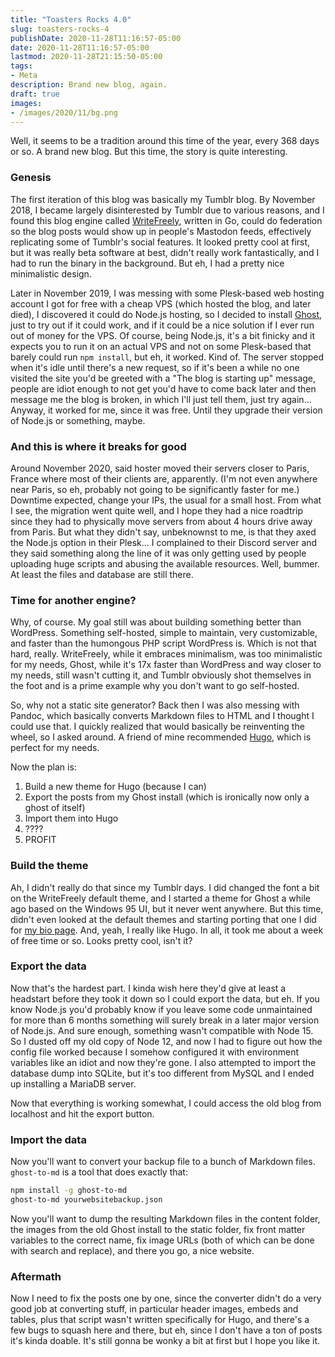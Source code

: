 ```yaml
---
title: "Toasters Rocks 4.0"
slug: toasters-rocks-4
publishDate: 2020-11-28T11:16:57-05:00
date: 2020-11-28T11:16:57-05:00
lastmod: 2020-11-28T21:15:50-05:00
tags: 
- Meta
description: Brand new blog, again.
draft: true
images:
- /images/2020/11/bg.png
---
```


Well, it seems to be a tradition around this time of the year, every 368 days or so. A brand new blog. But this time, the story is quite interesting.

### Genesis

The first iteration of this blog was basically my Tumblr blog. By November 2018, I became largely disinterested by Tumblr due to various reasons, and I found this blog engine called [WriteFreely](https://writefreely.org), written in Go, could do federation so the blog posts would show up in people's Mastodon feeds, effectively replicating some of Tumblr's social features. It looked pretty cool at first, but it was really beta software at best, didn't really work fantastically, and I had to run the binary in the background. But eh, I had a pretty nice minimalistic design.

Later in November 2019, I was messing with some Plesk-based web hosting account I got for free with a cheap VPS (which hosted the blog, and later died), I discovered it could do Node.js hosting, so I decided to install [Ghost](https://ghost.org), just to try out if it could work, and if it could be a nice solution if I ever run out of money for the VPS. Of course, being Node.js, it's a bit finicky and it expects you to run it on an actual VPS and not on some Plesk-based that barely could run `npm install`, but eh, it worked. Kind of. The server stopped when it's idle until there's a new request, so if it's been a while no one visited the site you'd be greeted with a "The blog is starting up" message, people are idiot enough to not get you'd have to come back later and then message me the blog is broken, in which I'll just tell them, just try again... Anyway, it worked for me, since it was free. Until they upgrade their version of Node.js or something, maybe.

### And this is where it breaks for good

Around November 2020, said hoster moved their servers closer to Paris, France where most of their clients are, apparently. (I'm not even anywhere near Paris, so eh, probably not going to be significantly faster for me.) Downtime expected, change your IPs, the usual for a small host. From what I see, the migration went quite well, and I hope they had a nice roadtrip since they had to physically move servers from about 4 hours drive away from Paris. But what they didn't say, unbeknownst to me, is that they axed the Node.js option in their Plesk... I complained to their Discord server and they said something along the line of it was only getting used by people uploading huge scripts and abusing the available resources. Well, bummer. At least the files and database are still there.

### Time for another engine?

Why, of course. My goal still was about building something better than WordPress. Something self-hosted, simple to maintain, very customizable, and faster than the humongous PHP script WordPress is. Which is not that hard, really. WriteFreely, while it embraces minimalism, was too minimalistic for my needs, Ghost, while it's 17x faster than WordPress and way closer to my needs, still wasn't cutting it, and Tumblr obviously shot themselves in the foot and is a prime example why you don't want to go self-hosted.

So, why not a static site generator? Back then I was also messing with Pandoc, which basically converts Markdown files to HTML and I thought I could use that. I quickly realized that would basically be reinventing the wheel, so I asked around. A friend of mine recommended [Hugo](https://gohugo.io), which is perfect for my needs.

Now the plan is:

1. Build a new theme for Hugo (because I can)
2. Export the posts from my Ghost install (which is ironically now only a ghost of itself)
3. Import them into Hugo
4. ????
5. PROFIT

### Build the theme

Ah, I didn't really do that since my Tumblr days. I did changed the font a bit on the WriteFreely default theme, and I started a theme for Ghost a while ago based on the Windows 95 UI, but it never went anywhere. But this time, didn't even looked at the default themes and starting porting that one I did for [my bio page](http://juju2143.ca). And, yeah, I really like Hugo. In all, it took me about a week of free time or so. Looks pretty cool, isn't it?

### Export the data

Now that's the hardest part. I kinda wish here they'd give at least a headstart before they took it down so I could export the data, but eh. If you know Node.js you'd probably know if you leave some code unmaintained for more than 6 months something will surely break in a later major version of Node.js. And sure enough, something wasn't compatible with Node 15. So I dusted off my old copy of Node 12, and now I had to figure out how the config file worked because I somehow configured it with environment variables like an idiot and now they're gone. I also attempted to import the database dump into SQLite, but it's too different from MySQL and I ended up installing a MariaDB server.

Now that everything is working somewhat, I could access the old blog from localhost and hit the export button.

### Import the data

Now you'll want to convert your backup file to a bunch of Markdown files. `ghost-to-md` is a tool that does exactly that:

```sh
npm install -g ghost-to-md
ghost-to-md yourwebsitebackup.json
```

Now you'll want to dump the resulting Markdown files in the content folder, the images from the old Ghost install to the static folder, fix front matter variables to the correct name, fix image URLs (both of which can be done with search and replace), and there you go, a nice website.

### Aftermath

Now I need to fix the posts one by one, since the converter didn't do a very good job at converting stuff, in particular header images, embeds and tables, plus that script wasn't written specifically for Hugo, and there's a few bugs to squash here and there, but eh, since I don't have a ton of posts it's kinda doable. It's still gonna be wonky a bit at first but I hope you like it.